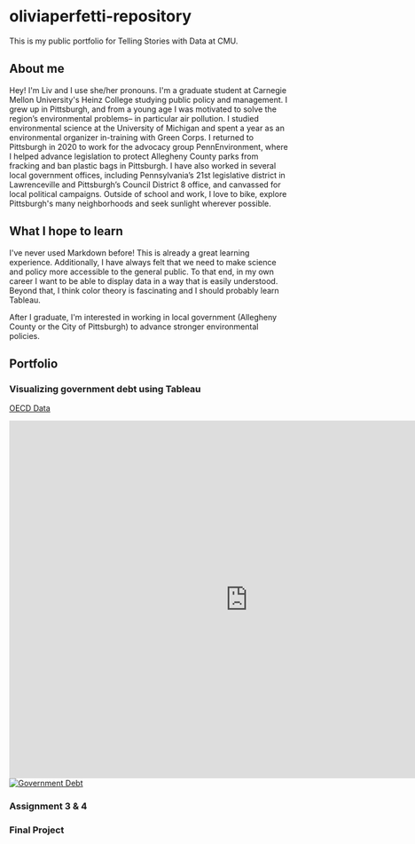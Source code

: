 # oliviaperfetti-repository
This is my public portfolio for Telling Stories with Data at CMU.

## About me
Hey! I'm Liv and I use she/her pronouns. I'm a graduate student at Carnegie Mellon University's Heinz College studying public policy and management. I grew up in Pittsburgh, and from a young age I was motivated to solve the region’s environmental problems– in particular air pollution. I studied environmental science at the University of Michigan and spent a year as an environmental organizer in-training with Green Corps. I returned to Pittsburgh in 2020 to work for the advocacy group PennEnvironment, where I helped advance legislation to protect Allegheny County parks from fracking and ban plastic bags in Pittsburgh. I have also worked in several local government offices, including Pennsylvania’s 21st legislative district in Lawrenceville and Pittsburgh’s Council District 8 office, and canvassed for local political campaigns. Outside of school and work, I love to bike, explore Pittsburgh's many neighborhoods and seek sunlight wherever possible.

## What I hope to learn
I've never used Markdown before! This is already a great learning experience. Additionally, I have always felt that we need to make science and policy more accessible to the general public. To that end, in my own career I want to be able to display data in a way that is easily understood. Beyond that, I think color theory is fascinating and I should probably learn Tableau.

After I graduate, I'm interested in working in local government (Allegheny County or the City of Pittsburgh) to advance stronger environmental policies.

## Portfolio

### Visualizing government debt using Tableau
[OECD Data](/DataViz2.md)
<iframe src="https://data.oecd.org/chart/7kkR" width="860" height="645" style="border: 0" mozallowfullscreen="true" webkitallowfullscreen="true" allowfullscreen="true"><a href="https://data.oecd.org/chart/7kkR" target="_blank">OECD Chart: General government debt, Total, % of GDP, 2021</a></iframe>

<div class='tableauPlaceholder' id='viz1706470715903' style='position: relative'><noscript><a href='#'><img alt='Government Debt ' src='https:&#47;&#47;public.tableau.com&#47;static&#47;images&#47;Go&#47;GovernmentDebt_17064706749410&#47;GovernmentDebt&#47;1_rss.png' style='border: none' /></a></noscript><object class='tableauViz'  style='display:none;'><param name='host_url' value='https%3A%2F%2Fpublic.tableau.com%2F' /> <param name='embed_code_version' value='3' /> <param name='site_root' value='' /><param name='name' value='GovernmentDebt_17064706749410&#47;GovernmentDebt' /><param name='tabs' value='no' /><param name='toolbar' value='yes' /><param name='static_image' value='https:&#47;&#47;public.tableau.com&#47;static&#47;images&#47;Go&#47;GovernmentDebt_17064706749410&#47;GovernmentDebt&#47;1.png' /> <param name='animate_transition' value='yes' /><param name='display_static_image' value='yes' /><param name='display_spinner' value='yes' /><param name='display_overlay' value='yes' /><param name='display_count' value='yes' /><param name='language' value='en-US' /><param name='filter' value='publish=yes' /></object></div>                <script type='text/javascript'>                    var divElement = document.getElementById('viz1706470715903');                    var vizElement = divElement.getElementsByTagName('object')[0];                    vizElement.style.width='100%';vizElement.style.height=(divElement.offsetWidth*0.75)+'px';                    var scriptElement = document.createElement('script');                    scriptElement.src = 'https://public.tableau.com/javascripts/api/viz_v1.js';                    vizElement.parentNode.insertBefore(scriptElement, vizElement);                </script>



### Assignment 3 & 4

### Final Project
